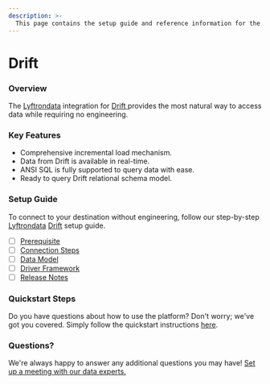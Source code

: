 ```yaml
---
description: >-
  This page contains the setup guide and reference information for the Drift source connector.
---
```


# Drift

### Overview

The [Lyftrondata](https://www.lyftrondata.com/) integration for [Drift](https://www.lyftrondata.com/integration/drift/)[ ](https://www.lyftrondata.com/integration/drift/)provides the most natural way to access data while requiring no engineering.

### Key Features

* Comprehensive incremental load mechanism.
* Data from Drift is available in real-time.&#x20;
* ANSI SQL is fully supported to query data with ease.
* Ready to query Drift relational schema model.

### Setup Guide

To connect to your destination without engineering, follow our step-by-step [Lyftrondata](https://www.lyftrondata.com/)  [Drift](https://www.lyftrondata.com/integration/drift/) setup guide.

* [ ] [Prerequisite](../../marketing-analytics/drift/prerequisite.md)
* [ ] [Connection Steps](../../marketing-analytics/drift/connection-steps.md)
* [ ] [Data Model](../../marketing-analytics/drift/data-model/)
* [ ] [Driver Framework](../../marketing-analytics/drift/driver-framework/)
* [ ] [Release Notes](../../marketing-analytics/drift/release-notes.md)

### Quickstart Steps

Do you have questions about how to use the platform? Don't worry; we've got you covered. Simply follow the quickstart instructions [here](../../../quickstart-steps.md).

### Questions? <a href="#questions" id="questions"></a>

We're always happy to answer any additional questions you may have! [Set up a meeting with our data experts.](https://www.lyftrondata.com/book-a-meeting/)

